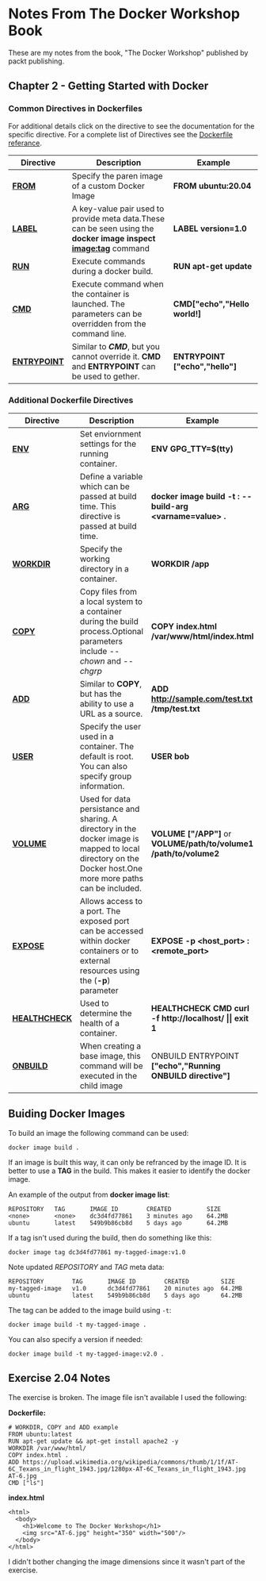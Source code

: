 # Notes From The Docker Workshop Book

These are my notes from the book, "The Docker Workshop" published by packt publishing.

## Chapter 2 - Getting Started with Docker

### Common Directives in Dockerfiles
For additional details click on the directive to see the documentation for the specific directive. For a complete list of Directives see the [Dockerfile referance](https://docs.docker.com/reference/dockerfile/).

|Directive|Description|Example|
|----|----|----|
|[**FROM**](https://docs.docker.com/reference/dockerfile/#from)|Specify the paren image of a custom Docker Image|__FROM ubuntu:20.04__
|[**LABEL**](https://docs.docker.com/reference/dockerfile/#label)|A key-value pair used to provide meta data.These can be seen using the **docker image inspect <image:tag>** command |__LABEL version=1.0__|
|[**RUN**](https://docs.docker.com/reference/dockerfile/#run)|Execute commands during a docker build.|__RUN apt-get update__|
|[**CMD**](https://docs.docker.com/reference/dockerfile/#cmd)|Execute command when the container is launched. The parameters can be overridden from the command line.|__CMD["echo","Hello world!]__|
|[**ENTRYPOINT**](https://docs.docker.com/reference/dockerfile/#entrypoint)|Similar to ***CMD***, but you cannot override it. __CMD__ and __ENTRYPOINT__ can be used to gether.|__ENTRYPOINT ["echo","hello"]__|

### Additional Dockerfile Directives

|Directive|Description|Example|
|----|----|----|
|[**ENV**](https://docs.docker.com/reference/dockerfile/#env)|Set enviornment settings for the running container.|__ENV GPG_TTY=$(tty)__|
|[**ARG**](https://docs.docker.com/reference/dockerfile/#arg)|Define a variable which can be passed at build time. This directive is passed at build time. |__docker image build -t <image>:<tag> --build-arg <varname=value> .__|
|[**WORKDIR**](https://docs.docker.com/reference/dockerfile/#workdir)|Specify the working directory in a container.|__WORKDIR /app__|
|[**COPY**](https://docs.docker.com/reference/dockerfile/#copy)|Copy files from a local system to a container during the build process.Optional parameters include _--chown_ and _--chgrp_|__COPY index.html /var/www/html/index.html__|
|[**ADD**](https://docs.docker.com/reference/dockerfile/#add)|Similar to __COPY__, but has the ability to use a URL as a source.|__ADD http://sample.com/test.txt /tmp/test.txt__|
|[**USER**](https://docs.docker.com/reference/dockerfile/#user)|Specify the user used in a container. The default is root. You can also specify group information. |__USER bob__|
|[**VOLUME**](https://docs.docker.com/reference/dockerfile/#volume)|Used for data persistance and sharing. A directory in the docker image is mapped to local directory on the Docker host.One more more paths can be included.| __VOLUME ["/APP"]__ or __VOLUME/path/to/volume1 /path/to/volume2__|
|[**EXPOSE**](https://docs.docker.com/reference/dockerfile/#expose)|Allows access to a port. The exposed port can be accessed within docker containers or to external resources using the (__-p__) parameter| __EXPOSE -p <host_port> : <remote_port>__ |
|[**HEALTHCHECK**](https://docs.docker.com/reference/dockerfile/#healthcheck)|Used to determine the health of a container.| __HEALTHCHECK CMD curl -f http://localhost/ \|\| exit 1__ |
|[**ONBUILD**](https://docs.docker.com/reference/dockerfile/#onbuild)|When creating a base image, this command will be executed in the child image|ONBUILD ENTRYPOINT __["echo","Running ONBUILD directive"]__||
## Buiding Docker Images

To build an image the following command can be used:

```
docker image build .
```

If an image is built this way, it can only be refranced by the image ID. It is better to use a __TAG__ in the build. This makes it easier to identify the docker image. 

An example of the output from __docker image list__:

```
REPOSITORY   TAG       IMAGE ID        CREATED          SIZE
<none>       <none>    dc3d4fd77861    3 minutes ago    64.2MB
ubuntu       latest    549b9b86cb8d    5 days ago       64.2MB
```

If a tag isn't used during the build, then do something like this:

```
docker image tag dc3d4fd77861 my-tagged-image:v1.0
```
Note updated _REPOSITORY_ and _TAG_ meta data:
```
REPOSITORY        TAG       IMAGE ID        CREATED         SIZE
my-tagged-image   v1.0      dc3d4fd77861    20 minutes ago  64.2MB
ubuntu            latest    549b9b86cb8d    5 days ago      64.2MB
```

The tag can be added to the image build using `-t`:
```
docker image build -t my-tagged-image .
```

You can also specify a version if needed:

```
docker image build -t my-tagged-image:v2.0 .
```

## Exercise 2.04 Notes

The exercise is broken. The image file isn't available I used the following:

__Dockerfile:__
```
# WORKDIR, COPY and ADD example
FROM ubuntu:latest
RUN apt-get update && apt-get install apache2 -y
WORKDIR /var/www/html/
COPY index.html .
ADD https://upload.wikimedia.org/wikipedia/commons/thumb/1/1f/AT-6C_Texans_in_flight_1943.jpg/1280px-AT-6C_Texans_in_flight_1943.jpg AT-6.jpg
CMD ["ls"]
```
__index.html__
```
<html>
  <body>
    <h1>Welcome to The Docker Workshop</h1>
    <img src="AT-6.jpg" height="350" width="500"/>
  </body>
</html>
```
I didn't bother changing the image dimensions since it wasn't part of the exercise. 